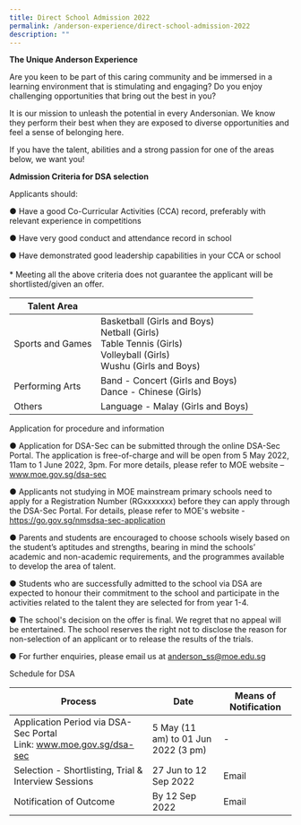 ```yaml
---
title: Direct School Admission 2022
permalink: /anderson-experience/direct-school-admission-2022
description: ""
---
```


**The Unique Anderson Experience**

Are you keen to be part of this caring community and be immersed in a learning environment that is stimulating and engaging? Do you enjoy challenging opportunities that bring out the best in you?

It is our mission to unleash the potential in every Andersonian. We know they perform their best when they are exposed to diverse opportunities and feel a sense of belonging here.


If you have the talent, abilities and a strong passion for one of the areas below, we want you!




**Admission Criteria for DSA selection**

Applicants should:

●       Have a good Co-Curricular Activities (CCA) record, preferably with relevant experience  in competitions

●       Have very good conduct and attendance record in school

●       Have demonstrated good leadership capabilities in your CCA or school
<br><br>* Meeting all the above criteria does not guarantee the applicant will be shortlisted/given an offer.



| Talent Area| |
| -------- | -------- | 
| Sports and Games |    Basketball (Girls and Boys)<br>Netball (Girls)<br>Table Tennis (Girls)<br>Volleyball (Girls)<br>Wushu (Girls and Boys) |
|Performing Arts| Band - Concert (Girls and Boys) <br>Dance - Chinese (Girls) |
|Others| Language - Malay (Girls and Boys) |

Application for procedure and information

●  Application for DSA-Sec can be submitted through the online DSA-Sec Portal. The application is free-of-charge and will be open from 5 May 2022, 11am to 1 June 2022, 3pm. For more details, please refer to MOE website – www.moe.gov.sg/dsa-sec 

 

●    Applicants not studying in MOE mainstream primary schools need to apply for a Registration Number (RGxxxxxxx) before they can apply through the DSA-Sec Portal. For details, please refer to MOE's website - https://go.gov.sg/nmsdsa-sec-application

 

● Parents and students are encouraged to choose schools wisely based on the student’s aptitudes and strengths, bearing in mind the schools’ academic and non-academic requirements, and the programmes available to develop the area of talent.

●  Students who are successfully admitted to the school via DSA are expected to honour their commitment to the school and participate in the activities related to the talent they are selected for from year 1-4.
 

● The school's decision on the offer is final. We regret that no appeal will be entertained. The school reserves the right not to disclose the reason for non-selection of an applicant or to release the results of the trials.


●   For further enquiries, please email us at anderson_ss@moe.edu.sg

Schedule for DSA

| Process | Date | Means of Notification|
| -------- | -------- | -------- |
|Application Period via DSA-Sec Portal<br>Link: www.moe.gov.sg/dsa-sec| 5 May (11 am) to 01 Jun 2022 (3 pm)| -|
|Selection - Shortlisting, Trial & Interview Sessions|27 Jun to 12 Sep 2022|Email
|Notification of Outcome|By 12 Sep 2022|Email